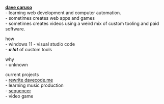 [//]: # (using \- to use the regular - symbol and spacing stuff, we need       )
[//]: # (to insert <br/> a lot though, which isnt that nice.                   )

**[dave caruso](https://davecode.me)** <br/>
\- learning web development and computer automation. <br/>
\- sometimes creates web apps and games <br/>
\- sometimes creates videos using a weird mix of custom tooling and paid software. <br/>

how <br/>
\- windows 11
\- visual studio code <br/>
\- ***a lot*** of custom tools <br/>

why <br/>
\- unknown <br/>

current projects <br/>
\- [rewrite davecode.me](https://github.com/davecaruso/davecode.me) <br/>
\- learning music production <br/>
\- [sequencer](https://github.com/davecaruso/sequencer) <br/>
\- video game <br />
